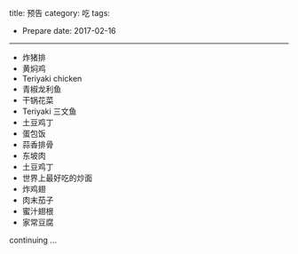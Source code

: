 title: 预告
category: 吃
tags:
   - Prepare
date: 2017-02-16
---

* 炸猪排
* 黄焖鸡
* Teriyaki chicken
* 青椒龙利鱼
* 干锅花菜
* Teriyaki 三文鱼
* 土豆鸡丁
* 蛋包饭
* 蒜香排骨
* 东坡肉
* 土豆鸡丁
* 世界上最好吃的炒面
* 炸鸡翅
* 肉末茄子
* 蜜汁翅根
* 家常豆腐

continuing ...

